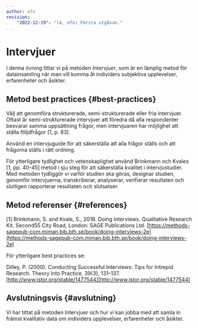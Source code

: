 ```yaml
---
author: efo
revision:
    "2022-12-19": "(A, efo) Första utgåvan."
...
```

Intervjuer
==================================

I denna övning tittar vi på metoden _Intervjuer_, som är en lämplig metod för datainsamling när man vill komma åt individers subjektiva upplevelser, erfarenheter och åsikter.



<!--more-->



Metod best practices {#best-practices}
--------------------------------------

Välj att genomföra strukturerade, semi-strukturerade eller fria intervjuer. Oftast är semi-strukturerade intervjuer att föredra då alla respondenter besvarar samma uppsättning frågor, men intervjuaren har möjlighet att ställa följdfrågor [1, p. 83].

Använd en intervjuguide för att säkerställa att alla frågor ställs och att frågorna ställs i rätt ordning.

För ytterligare tydlighet och vetenskaplighet använd Brinkmann och Kvales [1,
pp. 40-45] metod i sju steg för att säkerställa kvalitet i intervjustudier. Med metoden tydliggör vi varför studien ska göras,
designar studien, genomför intervjuerna, transkriberar, analyserar, verifierar resultaten och slutligen rapporterar resultaten och slutsatser.



Metod referenser {#references}
--------------------------------------

[1] Brinkmann, S. and Kvale, S., 2018. Doing Interviews. Qualitative Research Kit. Second55 City Road, London: SAGE Publications Ltd. [https://methods-sagepub-com.miman.bib.bth.se/book/doing-interviews-2e](https://methods-sagepub-com.miman.bib.bth.se/book/doing-interviews-2e)

För ytterligare best practices se:

Dilley, P. (2000). Conducting Successful Interviews: Tips for Intrepid Research. Theory Into Practice, 39(3), 131–137. [http://www.jstor.org/stable/1477544](http://www.jstor.org/stable/1477544)



Avslutningsvis {#avslutning}
--------------------------------------

Vi har tittat på metoden Intervjuer och hur vi kan jobba med att samla in främst kvalitativ data om individers upplevelser, erfarenheter och åsikter.
